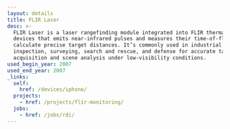 ```yaml
---
layout: details
title: FLIR Laser
desc: >-
  FLIR Laser is a laser rangefinding module integrated into FLIR thermal imaging
  devices that emits near-infrared pulses and measures their time-of-flight to
  calculate precise target distances. It’s commonly used in industrial
  inspection, surveying, search and rescue, and defense for accurate target
  acquisition and scene analysis under low-visibility conditions.
used_begin_year: 2007
used_end_year: 2007
_links:
  self:
    href: /devices/iphone/
  projects:
    - href: /projects/flir-monitoring/
  jobs:
    - href: /jobs/rdi/
---
```

